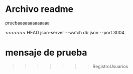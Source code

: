 # Archivo readme
pruebaaaaaaaaaaaaa

<<<<<<< HEAD
json-server --watch db.json --port 3004

mensaje de prueba 
=======
<!-- json-server --watch db.json --port 3004 -->
>>>>>>> RegistroUsuarios
